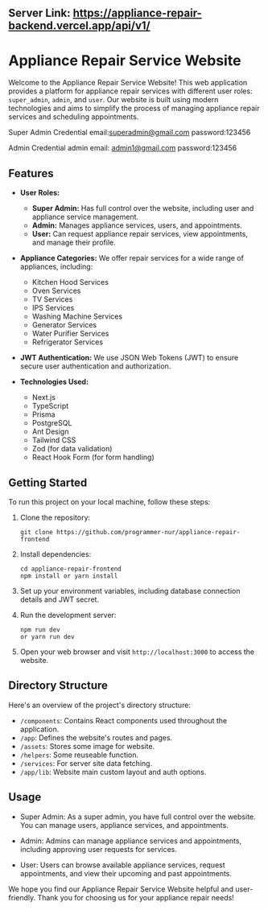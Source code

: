 ## Server Link: https://appliance-repair-backend.vercel.app/api/v1/

# Appliance Repair Service Website

Welcome to the Appliance Repair Service Website! This web application provides a platform for appliance repair services with different user roles: `super_admin`, `admin`, and `user`. Our website is built using modern technologies and aims to simplify the process of managing appliance repair services and scheduling appointments.


Super Admin Credential
    email:superadmin@gmail.com
    password:123456


Admin Credential
    admin email: admin1@gmail.com
    password:123456



## Features

- **User Roles:**
  - **Super Admin:** Has full control over the website, including user and appliance service management.
  - **Admin:** Manages appliance services, users, and appointments.
  - **User:** Can request appliance repair services, view appointments, and manage their profile.

- **Appliance Categories:** We offer repair services for a wide range of appliances, including:
  - Kitchen Hood Services
  - Oven Services
  - TV Services
  - IPS Services
  - Washing Machine Services
  - Generator Services
  - Water Purifier Services
  - Refrigerator Services

- **JWT Authentication:** We use JSON Web Tokens (JWT) to ensure secure user authentication and authorization.

- **Technologies Used:**
  - Next.js
  - TypeScript
  - Prisma
  - PostgreSQL
  - Ant Design
  - Tailwind CSS
  - Zod (for data validation)
  - React Hook Form (for form handling)

## Getting Started

To run this project on your local machine, follow these steps:

1. Clone the repository:
   ```
   git clone https://github.com/programmer-nur/appliance-repair-frontend
   ```

2. Install dependencies:
   ```
   cd appliance-repair-frontend
   npm install or yarn install
   ```

3. Set up your environment variables, including database connection details and JWT secret.

4. Run the development server:
   ```
   npm run dev
   or yarn run dev
   ```

5. Open your web browser and visit `http://localhost:3000` to access the website.

## Directory Structure

Here's an overview of the project's directory structure:

- `/components`: Contains React components used throughout the application.
- `/app`: Defines the website's routes and pages.
- `/assets`: Stores some image for website.
- `/helpers`: Some reuseable function.
- `/services`: For server site data fetching.
- `/app/lib`: Website main custom layout and auth options.

## Usage

- Super Admin: As a super admin, you have full control over the website. You can manage users, appliance services, and appointments.

- Admin: Admins can manage appliance services and appointments, including approving user requests for services.

- User: Users can browse available appliance services, request appointments, and view their upcoming and past appointments.


We hope you find our Appliance Repair Service Website helpful and user-friendly. Thank you for choosing us for your appliance repair needs!